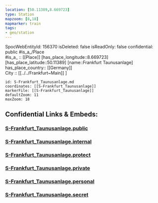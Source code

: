 ```yaml
---
location: [50.11389,8.669723] 
type: Station 
mapzoom: [8,18] 
mapmarker: train 
tags:
- geo/station
---
```

SpocWebEntityId: 156370
isDeleted: false
isReadOnly: false
confidential: public
#is_a_/Place  
#is_a_ :: [[Place]] 
[has_place_longitude::8.669723] 
[has_place_latitude::50.11389] 
[name::Frankfurt Taunusanlage] 
has_place_country:: [[Germany]]  
City :: [[../../Frankfurt~Main]] ] 


```leaflet
id: S-Frankfurt_Taunusanlage.md
coordinates: [[S-Frankfurt_Taunusanlage]] 
markerFile: [[S-Frankfurt_Taunusanlage]] 
defaultZoom: 11 
maxZoom: 18
```


## Confidential Links & Embeds: 

### [S-Frankfurt_Taunusanlage.public](/_public/\Earth\Continent\Europe\Europe~Central\Germany\Germany~West\Hessen\counties~Hessen\Frankfurt~Main\Stations-FFM~SS-Frankfurt_Taunusanlage.public.md) 

### [S-Frankfurt_Taunusanlage.internal](/_internal/\Earth\Continent\Europe\Europe~Central\Germany\Germany~West\Hessen\counties~Hessen\Frankfurt~Main\Stations-FFM~SS-Frankfurt_Taunusanlage.internal.md) 

### [S-Frankfurt_Taunusanlage.protect](/_protect/\Earth\Continent\Europe\Europe~Central\Germany\Germany~West\Hessen\counties~Hessen\Frankfurt~Main\Stations-FFM~SS-Frankfurt_Taunusanlage.protect.md) 

### [S-Frankfurt_Taunusanlage.private](/_private/\Earth\Continent\Europe\Europe~Central\Germany\Germany~West\Hessen\counties~Hessen\Frankfurt~Main\Stations-FFM~SS-Frankfurt_Taunusanlage.private.md) 

### [S-Frankfurt_Taunusanlage.personal](/_personal/\Earth\Continent\Europe\Europe~Central\Germany\Germany~West\Hessen\counties~Hessen\Frankfurt~Main\Stations-FFM~SS-Frankfurt_Taunusanlage.personal.md) 

### [S-Frankfurt_Taunusanlage.secret](/_secret/\Earth\Continent\Europe\Europe~Central\Germany\Germany~West\Hessen\counties~Hessen\Frankfurt~Main\Stations-FFM~SS-Frankfurt_Taunusanlage.secret.md)


